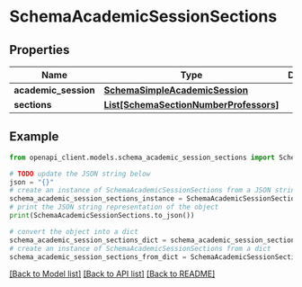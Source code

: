 # SchemaAcademicSessionSections


## Properties

Name | Type | Description | Notes
------------ | ------------- | ------------- | -------------
**academic_session** | [**SchemaSimpleAcademicSession**](SchemaSimpleAcademicSession.md) |  | [optional] 
**sections** | [**List[SchemaSectionNumberProfessors]**](SchemaSectionNumberProfessors.md) |  | [optional] 

## Example

```python
from openapi_client.models.schema_academic_session_sections import SchemaAcademicSessionSections

# TODO update the JSON string below
json = "{}"
# create an instance of SchemaAcademicSessionSections from a JSON string
schema_academic_session_sections_instance = SchemaAcademicSessionSections.from_json(json)
# print the JSON string representation of the object
print(SchemaAcademicSessionSections.to_json())

# convert the object into a dict
schema_academic_session_sections_dict = schema_academic_session_sections_instance.to_dict()
# create an instance of SchemaAcademicSessionSections from a dict
schema_academic_session_sections_from_dict = SchemaAcademicSessionSections.from_dict(schema_academic_session_sections_dict)
```
[[Back to Model list]](../README.md#documentation-for-models) [[Back to API list]](../README.md#documentation-for-api-endpoints) [[Back to README]](../README.md)


